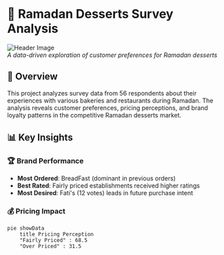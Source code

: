 # 🍰 Ramadan Desserts Survey Analysis

![Header Image](https://via.placeholder.com/800x200?text=Ramadan+Desserts+Analysis)  
*A data-driven exploration of customer preferences for Ramadan desserts*

## 📌 Overview
This project analyzes survey data from 56 respondents about their experiences with various bakeries and restaurants during Ramadan. The analysis reveals customer preferences, pricing perceptions, and brand loyalty patterns in the competitive Ramadan desserts market.

## 📊 Key Insights

### 🏆 Brand Performance
- **Most Ordered**: BreadFast (dominant in previous orders)
- **Best Rated**: Fairly priced establishments received higher ratings
- **Most Desired**: Fati's (12 votes) leads in future purchase intent

### 💰 Pricing Impact
```mermaid
pie showData
    title Pricing Perception
    "Fairly Priced" : 68.5
    "Over Priced" : 31.5
